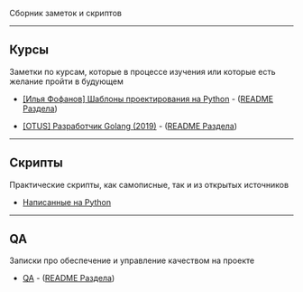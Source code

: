 Сборник заметок и скриптов

****
## Курсы

Заметки по курсам, которые в процессе изучения или которые есть желание пройти в будующем

- [[Илья Фофанов] Шаблоны проектирования на Python](https://github.com/Pauelbel/Notes/tree/main/Courses/Design_patterns_python) - ([README Раздела](https://github.com/Pauelbel/Notes/blob/main/Courses/Design_patterns_python/README.md))

- [[OTUS] Разработчик Golang (2019)](https://github.com/Pauelbel/Notes/tree/main/Courses/Golang_developer) - ([README Раздела](https://github.com/Pauelbel/Notes/blob/main/Courses/Golang_developer/README.md))




****
## Скрипты

Практические скрипты, как самописные, так и из открытых источников

- [Написанные на Python](https://github.com/Pauelbel/Notes/tree/main/Scripts_python)

****
## QA

Записки про обеспечение и управление качеством на проекте

- [QA](https://github.com/Pauelbel/Notes/tree/main/QA) - ([README Раздела](https://github.com/Pauelbel/Notes/blob/main/QA/README.md))
